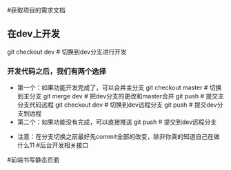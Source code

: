 #获取项目的需求文档

## 在dev上开发
git checkout dev  # 切换到dev分支进行开发
### 开发代码之后，我们有两个选择
-  第一个：如果功能开发完成了，可以合并主分支
git checkout master  # 切换到主分支
git merge dev  # 把dev分支的更改和master合并
git push  # 提交主分支代码远程
git checkout dev  # 切换到dev远程分支
git push  # 提交dev分支到远程
-  第二个：如果功能没有完成，可以直接推送
git push  # 提交到dev远程分支
* 注意：在分支切换之前最好先commit全部的改变，除非你真的知道自己在做什么11
#后台开发相关接口


#前端书写静态页面
